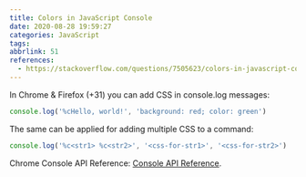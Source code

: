 ```yaml
---
title: Colors in JavaScript Console
date: 2020-08-28 19:59:27
categories: JavaScript
tags:
abbrlink: 51
references:
  - https://stackoverflow.com/questions/7505623/colors-in-javascript-console
---
```

In Chrome & Firefox (+31) you can add CSS in console.log messages:

```javascript
console.log('%cHello, world!', 'background: red; color: green')
```

The same can be applied for adding multiple CSS to a command:

```javascript
console.log('%c<str1> %c<str2>', '<css-for-str1>', '<css-for-str2>')
```

Chrome Console API Reference: [Console API Reference](https://developers.google.com/web/tools/chrome-devtools/console/console-write#styling_console_output_with_css).

